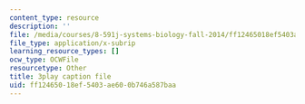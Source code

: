 ```yaml
---
content_type: resource
description: ''
file: /media/courses/8-591j-systems-biology-fall-2014/ff12465018ef5403ae600b746a587baa_Cn5K8R8cEiI.vtt
file_type: application/x-subrip
learning_resource_types: []
ocw_type: OCWFile
resourcetype: Other
title: 3play caption file
uid: ff124650-18ef-5403-ae60-0b746a587baa
---
```

